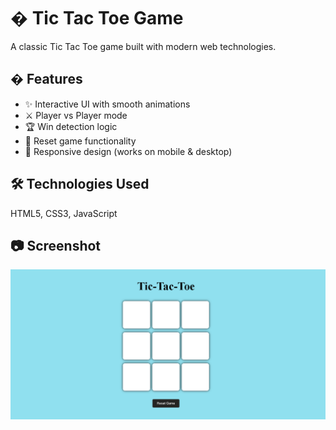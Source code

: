 # � Tic Tac Toe Game

A classic Tic Tac Toe game built with modern web technologies.

## � Features

- ✨ Interactive UI with smooth animations
- ⚔️ Player vs Player mode
- 🏆 Win detection logic
- 🔄 Reset game functionality
- 📱 Responsive design (works on mobile & desktop)

## 🛠️ Technologies Used

HTML5,
CSS3,
JavaScript

##  📷 Screenshot

![image alt]( https://github.com/krishkumar0204/Tic-Tac-Toe-Game/blob/192c594f96f1c7f2816a5a5489c209fd42e314ca/Screenshot.png)
